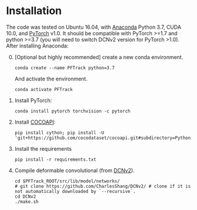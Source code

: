 # Installation

The code was tested on Ubuntu 16.04, with [Anaconda](https://www.anaconda.com/download) Python 3.7, CUDA 10.0, and [PyTorch]((http://pytorch.org/)) v1.0.
It should be compatible with PyTorch >=1.7 and python >=3.7 (you will need to switch DCNv2 version for PyTorch >1.0).
After installing Anaconda:

0. [Optional but highly recommended] create a new conda environment. 

    ~~~
    conda create --name PFTrack python=3.7
    ~~~
    And activate the environment.
    
    ~~~
    conda activate PFTrack
    ~~~

1. Install PyTorch:

    ~~~
    conda install pytorch torchvision -c pytorch
    ~~~
    
2. Install [COCOAPI](https://github.com/cocodataset/cocoapi):

    ~~~
    pip install cython; pip install -U 'git+https://github.com/cocodataset/cocoapi.git#subdirectory=PythonAPI'
    ~~~

4. Install the requirements

    ~~~
    pip install -r requirements.txt
    ~~~
    
5. Compile deformable convolutional (from [DCNv2](https://github.com/CharlesShang/DCNv2/)).

    ~~~
    cd $PFTrack_ROOT/src/lib/model/networks/
    # git clone https://github.com/CharlesShang/DCNv2/ # clone if it is not automatically downloaded by `--recursive`.
    cd DCNv2
    ./make.sh
    ~~~